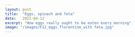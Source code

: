 ```yaml
---
layout: post
title:  "Eggs, spinach and feta"
date:   2021-04-12
excerpt: "How eggs really ought to be eaten every morning"
image: "/images/F12_eggs_florentine_with feta.jpg"
---
```

